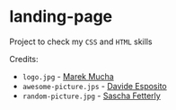 # landing-page

Project to check my `CSS` and `HTML` skills

Credits:
- `logo.jpg` - [Marek Mucha](https://www.pexels.com/@marcc/)
- `awesome-picture.jps` - [Davide Esposito](https://www.pexels.com/@davide-esposito-676472462/)
- `random-picture.jpg` - [Sascha Fetterly](https://www.pexels.com/@sascha-fetterly-743788628/)